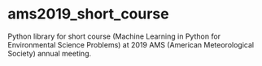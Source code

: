 # ams2019_short_course
Python library for short course (Machine Learning in Python for Environmental Science Problems) at 2019 AMS (American Meteorological Society) annual meeting.
